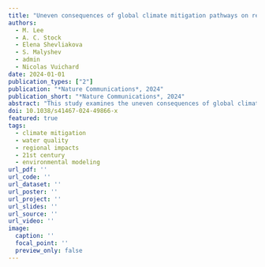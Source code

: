 ```yaml
---
title: "Uneven consequences of global climate mitigation pathways on regional water quality in the 21st century"
authors:
  - M. Lee
  - A. C. Stock
  - Elena Shevliakova
  - S. Malyshev
  - admin
  - Nicolas Vuichard
date: 2024-01-01
publication_types: ["2"]
publication: "*Nature Communications*, 2024"
publication_short: "*Nature Communications*, 2024"
abstract: "This study examines the uneven consequences of global climate mitigation pathways on regional water quality throughout the 21st century."
doi: 10.1038/s41467-024-49866-x
featured: true
tags:
  - climate mitigation
  - water quality
  - regional impacts
  - 21st century
  - environmental modeling
url_pdf: ''
url_code: ''
url_dataset: ''
url_poster: ''
url_project: ''
url_slides: ''
url_source: ''
url_video: ''
image:
  caption: ''
  focal_point: ''
  preview_only: false
---
```

